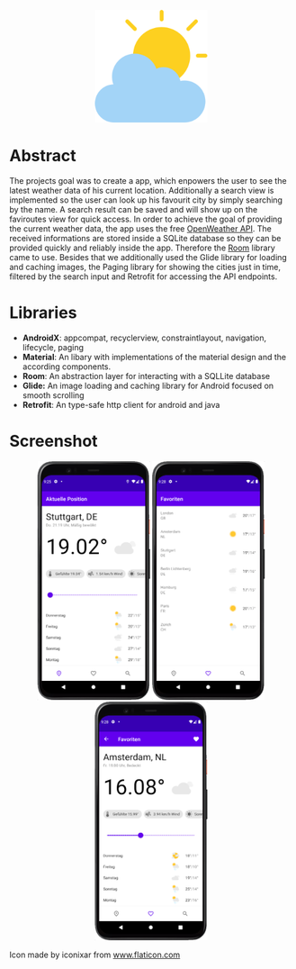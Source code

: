 <p align="center">
  <img src="logo.png" width="200"/>
</p>

# Abstract

The projects goal was to create a app, which enpowers the user to see the latest weather data of his current location. Additionally a search view is implemented so the user can look up his favourit city by simply searching by the name. A search result can be saved and will show up on the faviroutes view for quick access. In order to achieve the goal of providing the current weather data, the app uses the free [OpenWeather API](https://openweathermap.org/). The received informations are stored inside a SQLite database so they can be provided quickly and reliably inside the app. Therefore the [Room](https://developer.android.com/jetpack/androidx/releases/room) library came to use. Besides that we additionally used the Glide library for loading and caching images, the Paging library for showing the cities just in time, filtered by the search input and Retrofit for accessing the API endpoints.

# Libraries

- **AndroidX**: appcompat, recyclerview, constraintlayout, navigation, lifecycle, paging
- **Material**: An libary with implementations of the material design and the according components.
- **Room**: An abstraction layer for interacting with a SQLLite database
- **Glide:** An image loading and caching library for Android focused on smooth scrolling
- **Retrofit**: An type-safe http client for android and java

# Screenshot

<p align="center">
  <img src="./screenshots/current_location.png" width="200"/>
  <img src="./screenshots/favourites.png" width="200"/>
  <img src="./screenshots/favourite_city.png" width="200"/>
</p>

Icon made by iconixar from www.flaticon.com
